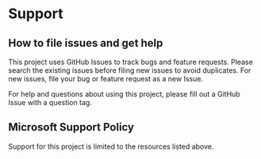# Support

## How to file issues and get help

This project uses GitHub Issues to track bugs and feature requests. Please search the existing 
issues before filing new issues to avoid duplicates.  For new issues, file your bug or 
feature request as a new Issue.

For help and questions about using this project, please fill out a GitHub Issue with a question tag.

## Microsoft Support Policy

Support for this project is limited to the resources listed above.
